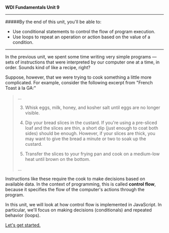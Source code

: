 **WDI Fundamentals Unit 9**

---

#####By the end of this unit, you'll be able to:
* Use conditional statements to control the flow of program execution.
* Use loops to repeat an operation or action based on the value of a condition.

---

In the previous unit, we spent some time writing very simple programs — sets of instructions that were interpreted by our computer one at a time, in order. Sounds kind of like a recipe, right?

Suppose, however, that we were trying to cook something a little more complicated. For example, consider the following excerpt from "French Toast à la GA:"
> ...
>
> 3) Whisk eggs, milk, honey, and kosher salt until eggs are no longer visible.
>
> 4) Dip your bread slices in the custard. If you're using a pre-sliced loaf and the slices are thin, a short dip (just enough to coat both sides) should be enough. However, if your slices are thick, you may want to give the bread a minute or two to soak up the custard.
>
> 5) Transfer the slices to your frying pan and cook on a medium-low heat until brown on the bottom.
>
> ...

Instructions like these require the cook to make decisions based on available data. In the context of programming, this is called **control flow**, because it specifies the flow of the computer's actions through the program.

In this unit, we will look at how control flow is implemented in JavaScript. In particular, we'll focus on making decisions (conditionals) and repeated behavior (loops).

[Let's get started.](02_lesson.md)
